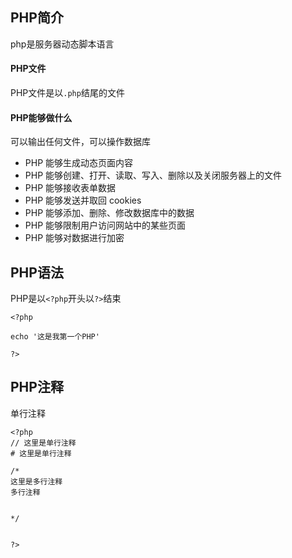 PHP简介
--
php是服务器动态脚本语言

#### PHP文件
PHP文件是以`.php`结尾的文件

#### PHP能够做什么
可以输出任何文件，可以操作数据库
- PHP 能够生成动态页面内容
- PHP 能够创建、打开、读取、写入、删除以及关闭服务器上的文件
- PHP 能够接收表单数据
- PHP 能够发送并取回 cookies
- PHP 能够添加、删除、修改数据库中的数据
- PHP 能够限制用户访问网站中的某些页面
- PHP 能够对数据进行加密



PHP语法
--

PHP是以`<?php`开头以`?>`结束
```
<?php

echo '这是我第一个PHP'

?>
```
PHP注释
--
单行注释
```
<?php
// 这里是单行注释
# 这里是单行注释

/*
这里是多行注释
多行注释


*/


?>
```
